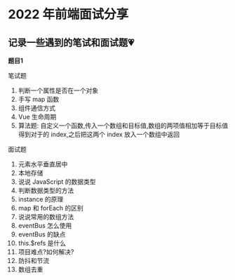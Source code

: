 <!--
 * @Descripttion: 
 * @version: 1.0
 * @Author: 
 * @Date: 2022-02-15 10:14:30
 * @LastEditors: YingJie Xing
 * @LastEditTime: 2022-02-15 14:08:34
 * @FilePath: /sandy.gitee.io/docs/interview/scene/2022.md
 * Copyright 2022 YingJie Xing, All Rights Reserved. 
-->
# 2022 年前端面试分享

## 记录一些遇到的笔试和面试题💗

**题目1**

笔试题

1. 判断一个属性是否在一个对象
2. 手写 map 函数
3. 组件通信方式
4. Vue 生命周期
5. 算法题: 自定义一个函数,传入一个数组和目标值,数组的两项值相加等于目标值得到对于的 index,之后把这两个 index 放入一个数组中返回

面试题

1. 元素水平垂直居中
2. 本地存储
3. 说说 JavaScript 的数据类型
4. 判断数据类型的方法
5. instance 的原理
6. map 和 forEach 的区别
7. 说说常用的数组方法
8. eventBus 怎么使用
9. eventBus 的缺点
10. this.$refs 是什么
11. 项目难点?如何解决?
12. 防抖和节流
13. 数组去重
